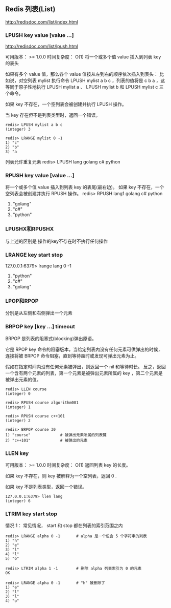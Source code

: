 ## Redis 列表(List)
http://redisdoc.com/list/index.html

### LPUSH key value [value …]
http://redisdoc.com/list/lpush.html

可用版本： >= 1.0.0
时间复杂度： O(1)
将一个或多个值 value 插入到列表 key 的表头

如果有多个 value 值，那么各个 value 值按从左到右的顺序依次插入到表头： 比如说，对空列表 mylist 执行命令 LPUSH mylist a b c ，列表的值将是 c b a ，这等同于原子性地执行 LPUSH mylist a 、 LPUSH mylist b 和 LPUSH mylist c 三个命令。

如果 key 不存在，一个空列表会被创建并执行 LPUSH 操作。

当 key 存在但不是列表类型时，返回一个错误。
```
redis> LPUSH mylist a b c
(integer) 3

redis> LRANGE mylist 0 -1
1) "c"
2) "b"
3) "a
```
列表允许重复元素
redis> LPUSH lang golang c# python

### RPUSH key value [value …]
将一个或多个值 value 插入到列表 key 的表尾(最右边)。
如果 key 不存在，一个空列表会被创建并执行 RPUSH 操作。
redis> RPUSH lang1 golang c# python

1) "golang"
2) "c#"
3) "python"

### LPUSHX和RPUSHX 
与上述的区别是 操作的key不存在时不执行任何操作

### LRANGE key start stop
127.0.0.1:6379> lrange lang 0 -1
1) "python"
2) "c#"
3) "golang"

### LPOP和RPOP
分别是从左侧和右侧弹出一个元素

### BRPOP key [key …] timeout
BRPOP 是列表的阻塞式(blocking)弹出原语。

它是 RPOP key 命令的阻塞版本，当给定列表内没有任何元素可供弹出的时候，连接将被 BRPOP 命令阻塞，直到等待超时或发现可弹出元素为止。

假如在指定时间内没有任何元素被弹出，则返回一个 nil 和等待时长。 反之，返回一个含有两个元素的列表，第一个元素是被弹出元素所属的 key ，第二个元素是被弹出元素的值。
```
redis> LLEN course
(integer) 0

redis> RPUSH course algorithm001
(integer) 1

redis> RPUSH course c++101
(integer) 2

redis> BRPOP course 30
1) "course"             # 被弹出元素所属的列表键
2) "c++101"             # 被弹出的元素
```

### LLEN key
可用版本： >= 1.0.0
时间复杂度： O(1)
返回列表 key 的长度。

如果 key 不存在，则 key 被解释为一个空列表，返回 0 .

如果 key 不是列表类型，返回一个错误。
```
127.0.0.1:6379> llen lang
(integer) 6
```

### LTRIM key start stop
情况 1： 常见情况， start 和 stop 都在列表的索引范围之内
```
redis> LRANGE alpha 0 -1       # alpha 是一个包含 5 个字符串的列表
1) "h"
2) "e"
3) "l"
4) "l"
5) "o"

redis> LTRIM alpha 1 -1        # 删除 alpha 列表索引为 0 的元素
OK

redis> LRANGE alpha 0 -1       # "h" 被删除了
1) "e"
2) "l"
3) "l"
4) "o"
```



